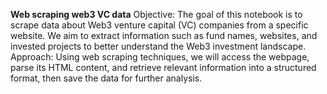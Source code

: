 **Web scraping web3 VC data**
Objective: The goal of this notebook is to scrape data about Web3 venture capital (VC) companies from a specific website. We aim to extract information such as fund names, websites, and invested projects to better understand the Web3 investment landscape.
Approach: Using web scraping techniques, we will access the webpage, parse its HTML content, and retrieve relevant information into a structured format, then save the data for further analysis.

